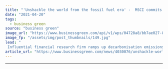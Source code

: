 ```yaml
---
title: "'Unshackle the world from the fossil fuel era' -  MSCI commits to net zero emissions before 2040"
date: "2021-04-20"
tags: 
  - business green
source: "business green"
image_url: "https://www.businessgreen.com/api/v1/wps/04728a8/bb7ae027-851e-4450-a6eb-1dc27397ee18/7/2020-Consistent-50-image-185x114.jpg"
image_fp: "/assets/img/post_thumbnails/149.jpg"
lead: "
 Influential financial research firm ramps up decarbonisation emissions ..."
article_url: "https://www.businessgreen.com/news/4030076/unshackle-world-fossil-fuel-era-msci-commits-net-zero-emissions-2040"
---
```


---
